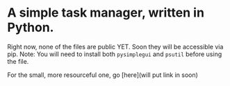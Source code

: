 # A simple task manager, written in Python.

Right now, none of the files are public YET.
Soon they will be accessible via pip.
Note: You will need to install both `pysimplegui` and `psutil` before using the file.

For the small, more resourceful one, go [here](will put link in soon)
